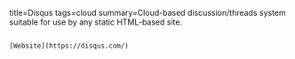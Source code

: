 title=Disqus
tags=cloud
summary=Cloud-based discussion/threads system suitable for use by any static HTML-based site.
~~~~~~

[Website](https://disqus.com/)
